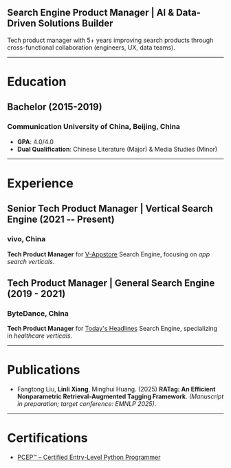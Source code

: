 

## Search Engine Product Manager | AI & Data-Driven Solutions Builder

Tech product manager with 5+ years improving search products through cross-functional collaboration (engineers, UX, data teams). 

---

# Education

## Bachelor (2015-2019)

### Communication University of China, Beijing, China

- **GPA**: 4.0/4.0
- **Dual Qualification**: Chinese Literature (Major) & Media Studies (Minor)

---

# Experience

## Senior Tech Product Manager | Vertical Search Engine (2021 -- Present)

### vivo, China

**Tech Product Manager** for [V-Appstore](https://www.vivo.com/en/support/questionList?categoryId=55879) Search Engine, focusing on *app search verticals*.

## Tech Product Manager | General Search Engine (2019 - 2021)

### ByteDance, China

**Tech Product Manager** for [Today's Headlines](https://www.toutiao.com/?wid=1740214423199) Search Engine, specializing in *healthcare verticals*.

---

# Publications

- Fangtong Liu, **Linli Xiang**, Minghui Huang. (2025) **RATag: An Efficient Nonparametric Retrieval-Augmented Tagging Framework**. *(Manuscript in preparation; target conference: EMNLP 2025)*.

---

# Certifications

- [PCEP™ – Certified Entry-Level Python Programmer](https://verify.openedg.org/?id=DCwS.Qso7.e7i0)


